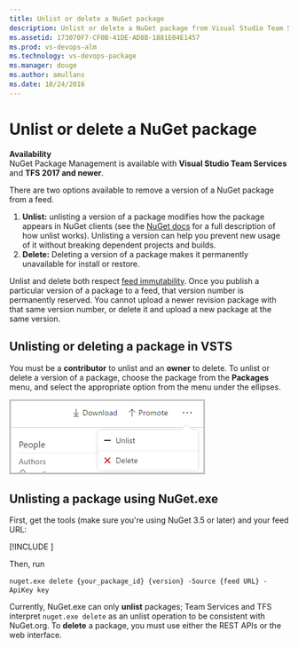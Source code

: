 ```yaml
---
title: Unlist or delete a NuGet package
description: Unlist or delete a NuGet package from Visual Studio Team Services or Team Foundation Server to discourage or prevent its usage 
ms.assetid: 173070F7-CF0B-41DE-AD8B-1881E04E1457
ms.prod: vs-devops-alm
ms.technology: vs-devops-package
ms.manager: douge
ms.author: amullans
ms.date: 10/24/2016
---
```


# Unlist or delete a NuGet package

**Availability**<br>
NuGet Package Management is available with **Visual Studio Team Services** and **TFS 2017 and newer**.

There are two options available to remove a version of a NuGet package from a feed.

1. **Unlist:** unlisting a version of a package modifies how the package appears in NuGet clients (see the [NuGet docs](https://docs.microsoft.com/en-us/nuget/policies/deleting-packages) for a full description of how unlist works).
Unlisting a version can help you prevent new usage of it without breaking dependent projects and builds.
2. **Delete:** Deleting a version of a package makes it permanently unavailable for install or restore.

Unlist and delete both respect [feed immutability](../feeds/immutability.md). Once you publish a particular version of a package to a feed, that version number is permanently reserved. 
You cannot upload a newer revision package with that same version number, or delete it and upload a new package at the same version.

## Unlisting or deleting a package in VSTS

You must be a **contributor** to unlist and an **owner** to delete.
To unlist or delete a version of a package, choose the package from the **Packages** menu, and select the appropriate option from the menu under the ellipses. 

![Unlist and delete buttons](_img/unlist-and-delete.png)

## Unlisting a package using NuGet.exe
First, get the tools (make sure you're using NuGet 3.5 or later) and your feed URL:

[!INCLUDE [](../_shared/nuget-publish-endpoint.md)]

Then, run

```no-highlight
nuget.exe delete {your_package_id} {version} -Source {feed URL} -ApiKey key
```

Currently, NuGet.exe can only **unlist** packages; Team Services and TFS interpret `nuget.exe delete` as an unlist operation to be consistent with NuGet.org. To **delete** a package, you must use either the REST APIs or the web interface. 